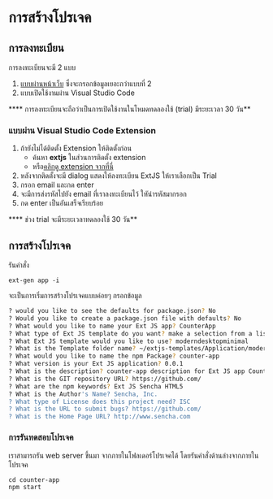 
# การสร้างโปรเจค



## การลงทะเบียน 

การลงทะเบียนจะมี 2 แบบ 

1. [แบบผ่านหน้าเว็บ](https://www.sencha.com/products/extjs/evaluate/) ซึ่งจะกรอกข้อมูลเยอะกว่าแบบที่ 2 
2. แบบเปิดใช้งานผ่าน Visual Studio Code

**** การลงทะเบียนจะถือว่าเป็นการเปิดใช้งานในโหมดทดลองใช้ (trial) มีระยะเวลา 30 วัน**


### แบบผ่าน Visual Studio Code Extension 


1. ถ้ายังไม่ได้ติดตั้ง Extension ให้ติดตั้งก่อน 
   - ค้นหา **extjs** ในส่วนการติดตั้ง extension 
   - หรือ[คลิกดู extension จากที่นี่](https://marketplace.visualstudio.com/items?itemName=Sencha.vscode-extjs)
2. หลังจากติดตั้งจะมี dialog แสดงให้ลงทะเบียน ExtJS ให้เราเลือกเป็น Trial 
3. กรอก email และกด enter 
4. จะมีการส่งรหัสไปยัง email ที่เราลงทะเบียนไว้ ใหันำรหัสมากรอก
5. กด enter เป็นอันเสร็จเรียบร้อย 

**** ช่วง trial จะมีระยะเวลาทดลองใช้ 30 วัน**

## การสร้างโปรเจค

รันคำสั่ง 

```
ext-gen app -i
```

จะเป็นการเริ่มการสร้างโปรเจคแบบค่อยๆ กรอกข้อมูล 

```bash
? would you like to see the defaults for package.json? No
? Would you like to create a package.json file with defaults? No
? What would you like to name your Ext JS app? CounterApp
? What type of Ext JS template do you want? make a selection from a list
? What Ext JS template would you like to use? moderndesktopminimal
? What is the Template folder name? ~/extjs-templates/Application/moderndesktop
? What would you like to name the npm Package? counter-app
? What version is your Ext JS application? 0.0.1
? What is the description? counter-app description for Ext JS app CounterApp
? What is the GIT repository URL? https://github.com/
? What are the npm keywords? Ext JS Sencha HTML5
? What is the Author's Name? Sencha, Inc.
? What type of License does this project need? ISC
? What is the URL to submit bugs? https://github.com/
? What is the Home Page URL? http://www.sencha.com
```

### การรันทดสอบโปรเจค

เราสามารถรัน web server ขึ้นมา จากภายในโฟลเดอร์โปรเจคได้ โดยรันคำสั่งด้านล่างจากภายในโปรเจค

```
cd counter-app
npm start
```
